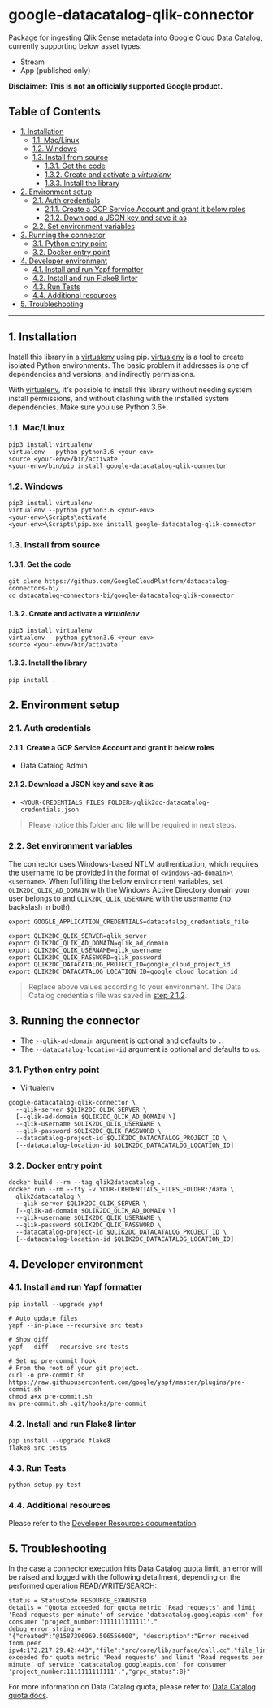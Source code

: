 # google-datacatalog-qlik-connector

Package for ingesting Qlik Sense metadata into Google Cloud Data Catalog,
currently supporting below asset types:
- Stream
- App (published only)

**Disclaimer: This is not an officially supported Google product.**

<!--
  ⚠️ DO NOT UPDATE THE TABLE OF CONTENTS MANUALLY ️️⚠️
  run `npx markdown-toc -i README.md`.

  Please stick to 80-character line wraps as much as you can.
-->

## Table of Contents

<!-- toc -->

- [1. Installation](#1-installation)
  * [1.1. Mac/Linux](#11-maclinux)
  * [1.2. Windows](#12-windows)
  * [1.3. Install from source](#13-install-from-source)
    + [1.3.1. Get the code](#131-get-the-code)
    + [1.3.2. Create and activate a *virtualenv*](#132-create-and-activate-a-virtualenv)
    + [1.3.3. Install the library](#133-install-the-library)
- [2. Environment setup](#2-environment-setup)
  * [2.1. Auth credentials](#21-auth-credentials)
    + [2.1.1. Create a GCP Service Account and grant it below roles](#211-create-a-gcp-service-account-and-grant-it-below-roles)
    + [2.1.2. Download a JSON key and save it as](#212-download-a-json-key-and-save-it-as)
  * [2.2. Set environment variables](#22-set-environment-variables)
- [3. Running the connector](#3-running-the-connector)
  * [3.1. Python entry point](#31-python-entry-point)
  * [3.2. Docker entry point](#32-docker-entry-point)
- [4. Developer environment](#4-developer-environment)
  * [4.1. Install and run Yapf formatter](#41-install-and-run-yapf-formatter)
  * [4.2. Install and run Flake8 linter](#42-install-and-run-flake8-linter)
  * [4.3. Run Tests](#43-run-tests)
  * [4.4. Additional resources](#44-additional-resources)
- [5. Troubleshooting](#5-troubleshooting)

<!-- tocstop -->

---

## 1. Installation

Install this library in a [virtualenv][1] using pip. [virtualenv][1] is a tool
to create isolated Python environments. The basic problem it addresses is one
of dependencies and versions, and indirectly permissions.

With [virtualenv][1], it's possible to install this library without needing
system install permissions, and without clashing with the installed system
dependencies. Make sure you use Python 3.6+.


### 1.1. Mac/Linux

```shell script
pip3 install virtualenv
virtualenv --python python3.6 <your-env>
source <your-env>/bin/activate
<your-env>/bin/pip install google-datacatalog-qlik-connector
```

### 1.2. Windows

```shell script
pip3 install virtualenv
virtualenv --python python3.6 <your-env>
<your-env>\Scripts\activate
<your-env>\Scripts\pip.exe install google-datacatalog-qlik-connector
```

### 1.3. Install from source

#### 1.3.1. Get the code

````shell script
git clone https://github.com/GoogleCloudPlatform/datacatalog-connectors-bi/
cd datacatalog-connectors-bi/google-datacatalog-qlik-connector
````

#### 1.3.2. Create and activate a *virtualenv*

```shell script
pip3 install virtualenv
virtualenv --python python3.6 <your-env>
source <your-env>/bin/activate
```

#### 1.3.3. Install the library

```shell script
pip install .
```

## 2. Environment setup

### 2.1. Auth credentials

#### 2.1.1. Create a GCP Service Account and grant it below roles

- Data Catalog Admin

#### 2.1.2. Download a JSON key and save it as
- `<YOUR-CREDENTIALS_FILES_FOLDER>/qlik2dc-datacatalog-credentials.json`

> Please notice this folder and file will be required in next steps.

### 2.2. Set environment variables

The connector uses Windows-based NTLM authentication, which requires the
username to be provided in the format of `<ẃindows-ad-domain>\<username>`. When
fulfilling the below environment variables, set `QLIK2DC_QLIK_AD_DOMAIN` with
the Windows Active Directory domain your user belongs to and
`QLIK2DC_QLIK_USERNAME` with the username (no backslash in both).

```shell script
export GOOGLE_APPLICATION_CREDENTIALS=datacatalog_credentials_file

export QLIK2DC_QLIK_SERVER=qlik_server
export QLIK2DC_QLIK_AD_DOMAIN=qlik_ad_domain
export QLIK2DC_QLIK_USERNAME=qlik_username
export QLIK2DC_QLIK_PASSWORD=qlik_password
export QLIK2DC_DATACATALOG_PROJECT_ID=google_cloud_project_id
export QLIK2DC_DATACATALOG_LOCATION_ID=google_cloud_location_id
```

> Replace above values according to your environment. The Data Catalog
> credentials file was saved in [step
> 2.1.2](#212-download-a-json-key-and-save-it-as).

## 3. Running the connector

- The `--qlik-ad-domain` argument is optional and defaults to `.`.
- The `--datacatalog-location-id` argument is optional and defaults to `us`.

### 3.1. Python entry point

- Virtualenv

```shell script
google-datacatalog-qlik-connector \
  --qlik-server $QLIK2DC_QLIK_SERVER \
  [--qlik-ad-domain $QLIK2DC_QLIK_AD_DOMAIN \]
  --qlik-username $QLIK2DC_QLIK_USERNAME \
  --qlik-password $QLIK2DC_QLIK_PASSWORD \
  --datacatalog-project-id $QLIK2DC_DATACATALOG_PROJECT_ID \
  [--datacatalog-location-id $QLIK2DC_DATACATALOG_LOCATION_ID]
```

### 3.2. Docker entry point

```shell script
docker build --rm --tag qlik2datacatalog .
docker run --rm --tty -v YOUR-CREDENTIALS_FILES_FOLDER:/data \
  qlik2datacatalog \
  --qlik-server $QLIK2DC_QLIK_SERVER \
  [--qlik-ad-domain $QLIK2DC_QLIK_AD_DOMAIN \]
  --qlik-username $QLIK2DC_QLIK_USERNAME \
  --qlik-password $QLIK2DC_QLIK_PASSWORD \
  --datacatalog-project-id $QLIK2DC_DATACATALOG_PROJECT_ID \
  [--datacatalog-location-id $QLIK2DC_DATACATALOG_LOCATION_ID]
```

## 4. Developer environment

### 4.1. Install and run Yapf formatter

```shell script
pip install --upgrade yapf

# Auto update files
yapf --in-place --recursive src tests

# Show diff
yapf --diff --recursive src tests

# Set up pre-commit hook
# From the root of your git project.
curl -o pre-commit.sh https://raw.githubusercontent.com/google/yapf/master/plugins/pre-commit.sh
chmod a+x pre-commit.sh
mv pre-commit.sh .git/hooks/pre-commit
```

### 4.2. Install and run Flake8 linter

```shell script
pip install --upgrade flake8
flake8 src tests
```

### 4.3. Run Tests

```shell script
python setup.py test
```

### 4.4. Additional resources

Please refer to the [Developer Resources
documentation](docs/developer-resources).

## 5. Troubleshooting

In the case a connector execution hits Data Catalog quota limit, an error will
be raised and logged with the following detailment, depending on the performed
operation READ/WRITE/SEARCH: 

```
status = StatusCode.RESOURCE_EXHAUSTED
details = "Quota exceeded for quota metric 'Read requests' and limit 'Read requests per minute' of service 'datacatalog.googleapis.com' for consumer 'project_number:1111111111111'."
debug_error_string = 
"{"created":"@1587396969.506556000", "description":"Error received from peer ipv4:172.217.29.42:443","file":"src/core/lib/surface/call.cc","file_line":1056,"grpc_message":"Quota exceeded for quota metric 'Read requests' and limit 'Read requests per minute' of service 'datacatalog.googleapis.com' for consumer 'project_number:1111111111111'.","grpc_status":8}"
```

For more information on Data Catalog quota, please refer to: [Data Catalog
quota docs][2].

[1]: https://virtualenv.pypa.io/en/latest/
[2]: https://cloud.google.com/data-catalog/docs/resources/quotas
